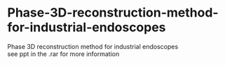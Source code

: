# Phase-3D-reconstruction-method-for-industrial-endoscopes
Phase 3D reconstruction method for industrial endoscopes  
see ppt in the .rar for more information  
